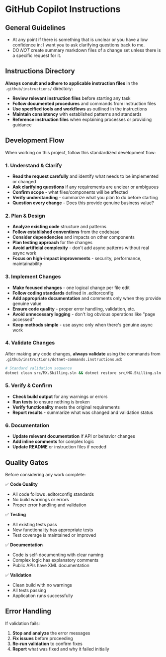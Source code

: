 # GitHub Copilot Instructions

## General Guidelines

- At any point if there is something that is unclear or you have a low confidence in; I want you to ask clarifying questions back to me.
- DO *NOT* create summary markdown files of a change set unless there is a specific request for it.

## Instructions Directory

**Always consult and adhere to applicable instruction files** in the `.github/instructions/` directory:

- **Review relevant instruction files** before starting any task
- **Follow documented procedures** and commands from instruction files
- **Use specified tools and workflows** as outlined in the instructions
- **Maintain consistency** with established patterns and standards
- **Reference instruction files** when explaining processes or providing guidance

## Development Flow

When working on this project, follow this standardized development flow:

### 1. **Understand & Clarify**
- **Read the request carefully** and identify what needs to be implemented or changed
- **Ask clarifying questions** if any requirements are unclear or ambiguous
- **Confirm scope** - what files/components will be affected
- **Verify understanding** - summarize what you plan to do before starting
- **Question every change** - Does this provide genuine business value?

### 2. **Plan & Design**
- **Analyze existing code** structure and patterns
- **Follow established conventions** from the codebase
- **Consider dependencies** and impacts on other components
- **Plan testing approach** for the changes
- **Avoid artificial complexity** - don't add async patterns without real async work
- **Focus on high-impact improvements** - security, performance, maintainability

### 3. **Implement Changes**
- **Make focused changes** - one logical change per file edit
- **Follow coding standards** defined in .editorconfig
- **Add appropriate documentation** and comments only when they provide genuine value
- **Ensure code quality** - proper error handling, validation, etc.
- **Avoid unnecessary logging** - don't log obvious operations like "page accessed"
- **Keep methods simple** - use async only when there's genuine async work

### 4. **Validate Changes**
After making any code changes, **always validate** using the commands from `.github/instructions/dotnet-commands.instructions.md`:

```bash
# Standard validation sequence
dotnet clean src/MX.Skilling.sln && dotnet restore src/MX.Skilling.sln && dotnet build src/MX.Skilling.sln && dotnet test src/MX.Skilling.sln && dotnet format src/MX.Skilling.sln --verify-no-changes
```

### 5. **Verify & Confirm**
- **Check build output** for any warnings or errors
- **Run tests** to ensure nothing is broken
- **Verify functionality** meets the original requirements
- **Report results** - summarize what was changed and validation status

### 6. **Documentation**
- **Update relevant documentation** if API or behavior changes
- **Add inline comments** for complex logic
- **Update README** or instruction files if needed

## Quality Gates

Before considering any work complete:

✅ **Code Quality**
- All code follows .editorconfig standards
- No build warnings or errors
- Proper error handling and validation

✅ **Testing**
- All existing tests pass
- New functionality has appropriate tests
- Test coverage is maintained or improved

✅ **Documentation**
- Code is self-documenting with clear naming
- Complex logic has explanatory comments
- Public APIs have XML documentation

✅ **Validation**
- Clean build with no warnings
- All tests passing
- Application runs successfully

## Error Handling

If validation fails:
1. **Stop and analyze** the error messages
2. **Fix issues** before proceeding
3. **Re-run validation** to confirm fixes
4. **Report** what was fixed and why it failed initially
